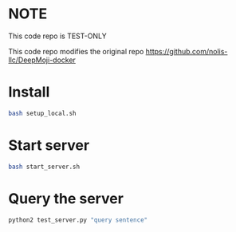 # NOTE
This code repo is TEST-ONLY

This code repo modifies the original repo https://github.com/nolis-llc/DeepMoji-docker

# Install
```bash
bash setup_local.sh
```

# Start server
```bash
bash start_server.sh
```

# Query the server
```bash
python2 test_server.py "query sentence"
```
